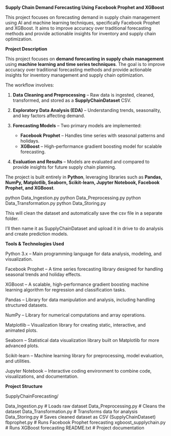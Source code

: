 **Supply Chain Demand Forecasting Using Facebook Prophet and XGBoost**

This project focuses on forecasting demand in supply chain management using AI and machine learning
techniques, specifically Facebook Prophet and XGBoost. It aims to improve accuracy over traditional
forecasting methods and provide actionable insights for inventory and supply chain optimization.

**Project Description**

This project focuses on **demand forecasting in supply chain management** using **machine learning and time series techniques**. The goal is to improve accuracy over traditional forecasting methods and provide actionable insights for inventory management and supply chain optimization.

The workflow involves:

1. **Data Cleaning and Preprocessing** – Raw data is ingested, cleaned, transformed, and stored as a **SupplyChainDataset** CSV.
2. **Exploratory Data Analysis (EDA)** – Understanding trends, seasonality, and key factors affecting demand.
3. **Forecasting Models** – Two primary models are implemented:

   * **Facebook Prophet** – Handles time series with seasonal patterns and holidays.
   * **XGBoost** – High-performance gradient boosting model for scalable forecasting.
4. **Evaluation and Results** – Models are evaluated and compared to provide insights for future supply chain planning.

The project is built entirely in **Python**, leveraging libraries such as **Pandas, NumPy, Matplotlib, Seaborn, Scikit-learn, Jupyter Notebook, Facebook Prophet, and XGBoost**.


python Data_Ingestion.py
python Data_Preprocessing.py
python Data_Transformation.py
python Data_Storing.py

This will clean the dataset and automatically save the csv file in a separate folder. 

I’ll then name it as SupplyChainDataset and upload it in drive to do analysis and create prediction models.

**Tools & Technologies Used**

Python 3.x – Main programming language for data analysis, modeling, and visualization.

Facebook Prophet – A time series forecasting library designed for handling seasonal trends and holiday effects.

XGBoost – A scalable, high-performance gradient boosting machine learning algorithm for regression and classification tasks.

Pandas – Library for data manipulation and analysis, including handling structured datasets.

NumPy – Library for numerical computations and array operations.

Matplotlib – Visualization library for creating static, interactive, and animated plots.

Seaborn – Statistical data visualization library built on Matplotlib for more advanced plots.

Scikit-learn – Machine learning library for preprocessing, model evaluation, and utilities.

Jupyter Notebook – Interactive coding environment to combine code, visualizations, and documentation.


**Project Structure**

SupplyChainForecasting/

Data_Ingestion.py          # Loads raw dataset
Data_Preprocessing.py      # Cleans the dataset
Data_Transformation.py     # Transforms data for analysis
Data_Storing.py            # Saves cleaned dataset as CSV (SupplyChainDataset)
fbprophet.py               # Runs Facebook Prophet forecasting
xgboost_supplychain.py     # Runs XGBoost forecasting
README.txt                 # Project documentation
